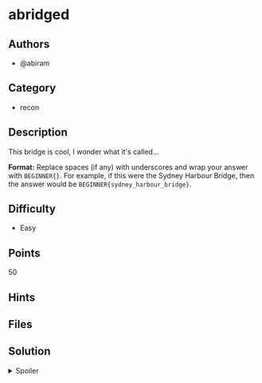 # abridged

## Authors
- @abiram

## Category
- recon

## Description

This bridge is cool, I wonder what it's called...

**Format:** Replace spaces (if any) with underscores and wrap your answer with `BEGINNER{}`. For example, if this were the Sydney Harbour Bridge, then the answer would be `BEGINNER{sydney_harbour_bridge}`.


## Difficulty
- Easy

## Points
50

## Hints

## Files


## Solution
<details>
<summary>Spoiler</summary>

### Idea
Find the name of the bridge

### Walkthrough
1. Notice the bridge looks like a double helix
2. Search the internet for "double helix bridge"
3. Find out that it's the Christopher Cassaniti Bridge

### Flag
`BEGINNER{christopher_cassaniti_bridge}`
</details>
